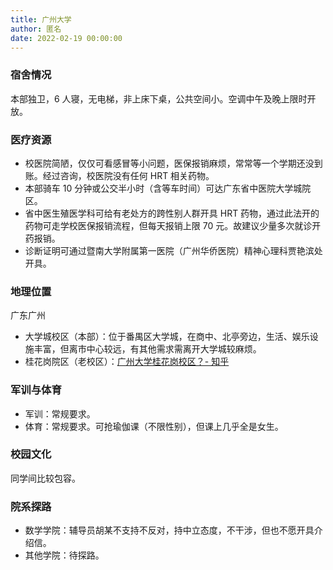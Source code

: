 ```yaml
---
title: 广州大学
author: 匿名
date: 2022-02-19 00:00:00
---
```


### 宿舍情况

本部独卫，6 人寝，无电梯，非上床下桌，公共空间小。空调中午及晚上限时开放。

### 医疗资源

- 校医院简陋，仅仅可看感冒等小问题，医保报销麻烦，常常等一个学期还没到账。经过咨询，校医院没有任何 HRT 相关药物。
- 本部骑车 10 分钟或公交半小时（含等车时间）可达广东省中医院大学城院区。
- 省中医生殖医学科可给有老处方的跨性别人群开具 HRT 药物，通过此法开的药物可走学校医保报销流程，但每天报销上限 70 元。故建议少量多次就诊开药报销。
- 诊断证明可通过暨南大学附属第一医院（广州华侨医院）精神心理科贾艳滨处开具。

### 地理位置

广东广州

- 大学城校区（本部）：位于番禺区大学城，在商中、北亭旁边，生活、娱乐设施丰富，但离市中心较远，有其他需求需离开大学城较麻烦。
- 桂花岗院区（老校区）：[广州大学桂花岗校区？- 知乎](https://www.zhihu.com/question/287434367/answer/1217936004)

### 军训与体育

- 军训：常规要求。
- 体育：常规要求。可抢瑜伽课（不限性别），但课上几乎全是女生。

### 校园文化

同学间比较包容。

### 院系探路

- 数学学院：辅导员胡某不支持不反对，持中立态度，不干涉，但也不愿开具介绍信。
- 其他学院：待探路。
